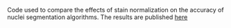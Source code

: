 Code used to compare the effects of stain normalization on the accuracy of nuclei segmentation algorithms. The results are published <a href=https://link.springer.com/chapter/10.1007%2F978-3-030-00949-6_1>here</a>
